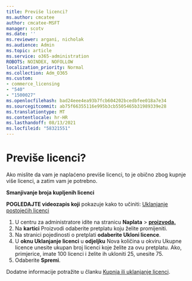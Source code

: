 ```yaml
---
title: Previše licenci?
ms.author: cmcatee
author: cmcatee-MSFT
manager: scotv
ms.date: ''
ms.reviewer: argani, nicholak
ms.audience: Admin
ms.topic: article
ms.service: o365-administration
ROBOTS: NOINDEX, NOFOLLOW
localization_priority: Normal
ms.collection: Adm_O365
ms.custom:
- commerce_licensing
- "540"
- "1500027"
ms.openlocfilehash: bad24eee4ea93b7fcb604202bcedbfee018a7e34
ms.sourcegitcommit: ab75f66355116e995b3cb5505465b31989339e28
ms.translationtype: MT
ms.contentlocale: hr-HR
ms.lasthandoff: 08/13/2021
ms.locfileid: "58321551"
---
```

# <a name="too-many-licenses"></a>Previše licenci?

Ako mislite da vam je naplaćeno previše licenci, to je obično zbog kupnje više licenci, a zatim vam je potrebno.
  
**Smanjivanje broja kupljenih licenci**

**POGLEDAJTE videozapis koji** pokazuje kako to učiniti: [Uklanjanje postojećih licenci](https://go.microsoft.com/fwlink/p/?linkid=2154938)
  
1. U centru za administratore idite na stranicu **Naplata** \> **[proizvoda.](https://go.microsoft.com/fwlink/p/?linkid=842054)**
2. Na **kartici** Proizvodi odaberite pretplatu koju želite promijeniti.
3. Na stranici pojedinosti o pretplati **odaberite Ukloni licence**.
4. U **oknu Uklanjanje licenci** u **odjeljku** Nova količina u okviru Ukupne licence unesite ukupan broj licenci koje želite za ovu pretplatu.  Ako, primjerice, imate 100 licenci i želite ih ukloniti 25, unesite 75.
5. Odaberite **Spremi**.

Dodatne informacije potražite u članku [Kupnja ili uklanjanje licenci](https://docs.microsoft.com/microsoft-365/commerce/licenses/buy-licenses).